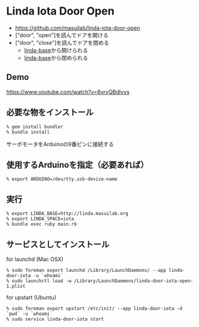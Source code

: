 Linda Iota Door Open
======================

- https://github.com/masuilab/linda-iota-door-open
- ["door", "open"]を読んでドアを開ける
- ["door", "close"]を読んでドアを閉める
  - [linda-base](http://linda.masuilab.org/iota/door/open)から開けられる
  - [linda-base](http://linda.masuilab.org/iota/door/close)から閉められる


## Demo

https://www.youtube.com/watch?v=8yryQBdIyvs


## 必要な物をインストール

    % gem install bundler
    % bundle install


サーボモータをArduinoの9番ピンに接続する


## 使用するArduinoを指定（必要あれば）

    % export ARDUINO=/dev/tty.usb-device-name


## 実行

    % export LINDA_BASE=http://linda.masuilab.org
    % export LINDA_SPACE=iota
    % bundle exec ruby main.rb


## サービスとしてインストール

for launchd (Mac OSX)

    % sudo foreman export launchd /Library/LaunchDaemons/ --app linda-door-iota -u `whoami`
    % sudo launchctl load -w /Library/LaunchDaemons/linda-door-iota-open-1.plist

for upstart (Ubuntu)

    % sudo foreman export upstart /etc/init/ --app linda-door-iota -d `pwd` -u `whoami`
    % sudo service linda-door-iota start
